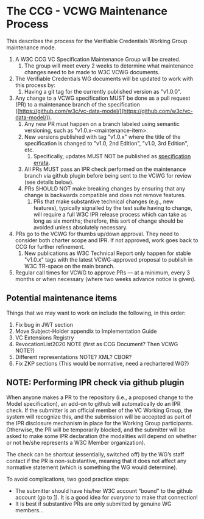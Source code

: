 # The CCG - VCWG Maintenance Process

This describes the process for the Verifiable Credentials Working Group maintenance mode.



1. A W3C CCG VC Specification Maintenance Group will be created.
   1. The group will meet every 2 weeks to determine what maintenance changes need to be made to W3C VCWG documents.
2. The Verifiable Credentials WG documents will be updated to work with this process by:
   1. Having a git tag for the currently published version as "v1.0.0".
3. Any change to a VCWG specification MUST be done as a pull request (PR) to a maintenance branch of the specification ([https://github.com/w3c/vc-data-model/](https://github.com/w3c/vc-data-model/)).
   1. Any new PR must happen on a branch labeled using semantic versioning, such as "v1.0.x-&lt;maintenance-item>.
   1. New versions published with tag "v1.0.x" where the title of the specification is changed to "v1.0, 2nd Edition", "v1.0, 3rd Edition", etc.
      1. Specifically, updates MUST NOT be published as [specification errata](https://w3c.github.io/vc-data-model/errata.html).
   1. All PRs MUST pass an IPR check performed on the maintenance branch via github plugin before being sent to the VCWG for review (see details below).
   1. PRs SHOULD NOT make breaking changes by ensuring that any change is backwards compatible and does not remove features.
      1. PRs that make substantive technical changes (e.g., new features), typically signalled by the test suite having to change, will require a full W3C IPR release process which can take as long as six months; therefore, this sort of change should be avoided unless absolutely necessary.
4. PRs go to the VCWG for thumbs up/down approval. They need to consider both charter scope and IPR. If not approved, work goes back to CCG for further refinement.
    1. New publications as W3C Technical Report only happen for stable "v1.0.x" tags with the latest VCWG-approved proposal to publish in W3C TR-space on the main branch.
5. Regular call times for VCWG to approve PRs — at a minimum, every 3 months or when necessary (where two weeks advance notice is given).


## Potential maintenance items

Things that we may want to work on include the following, in this order:

1. Fix bug in JWT section
2. Move Subject-Holder appendix to Implementation Guide
3. VC Extensions Registry
4. RevocationList2020 NOTE (first as CCG Document? Then VCWG NOTE?)
5. Different representations NOTE? XML? CBOR?
6. Fix ZKP sections (This would be normative, need a rechartered WG?)


## NOTE: Performing IPR check via github plugin

When anyone makes a PR to the repository (i.e., a proposed change to the Model specification), an add-on to github will automatically do an IPR check.  If the submitter is an official member of the VC Working Group, the system will recognize this, and the submission will be accepted as part of the IPR disclosure mechanism in place for the Working Group participants. Otherwise, the PR will be temporarily blocked, and the submitter will be asked to make some IPR declaration (the modalities will depend on whether or not he/she represents a W3C Member organization).

The check can be shortcut (essentially, switched off) by the WG’s staff contact if the PR is non-substantive, meaning that it does not affect any normative statement (which is something the WG would determine).

To avoid complications, two good practice steps:



* The submitter should have his/her W3C account “bound” to the github account (go to [1](https://www.w3.org/users/myprofile/connectedaccounts)). It is a good idea for _everyone_ to make that connection!
* It is best if substantive PRs are only submitted by genuine WG members...

